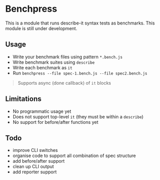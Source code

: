 # Benchpress

This is a module that runs describe-it syntax tests as benchmarks. This module is still under development.

## Usage

- Write your benchmark files using pattern `*.bench.js`
- Write benchmark suites using `describe`
- Write each benchmark as `it`
- Run `benchpress --file spec-1.bench.js --file spec2.bench.js`

> Supports async (done callback) of `it` blocks

## Limitations
- No programmatic usage yet
- Does not support top-level `it` (they must be within a `describe`)
- No support for before/after functions yet

## Todo
- improve CLI switches
- organise code to support all combination of spec structure
- add before/after support
- clean up CLI output
- add reporter support
